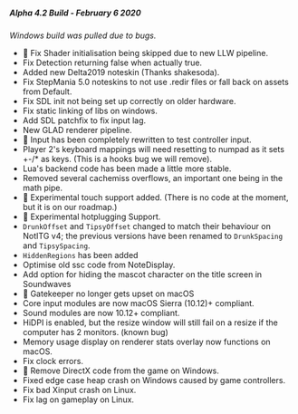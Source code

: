 ##### Alpha 4.2 Build - February 6 2020

_Windows build was pulled due to bugs._

*   🐉 Fix Shader initialisation being skipped due to new LLW pipeline.
*   Fix Detection returning false when actually true.
*   Added new Delta2019 noteskin (Thanks shakesoda).
*   Fix StepMania 5.0 noteskins to not use .redir files or fall back on assets from Default.
*   Fix SDL init not being set up correctly on older hardware.
*   Fix static linking of libs on windows.
*   Add SDL patchfix to fix input lag.
*   New GLAD renderer pipeline.
*   🐉 Input has been completely rewritten to test controller input.
*   Player 2's keyboard mappings will need resetting to numpad as it sets +-/\* as keys. (This is a hooks bug we will remove).
*   Lua's backend code has been made a little more stable.
*   Removed several cachemiss overflows, an important one being in the math pipe.
*   🐉 Experimental touch support added. (There is no code at the moment, but it is on our roadmap.)
*   🐉 Experimental hotplugging Support.
*   `DrunkOffset` and `TipsyOffset` changed to match their behaviour on NotITG v4; the previous versions have been renamed to `DrunkSpacing` and `TipsySpacing`.
*   `HiddenRegions` has been added
*   Optimise old ssc code from NoteDisplay.
*   Add option for hiding the mascot character on the title screen in Soundwaves
*   🐉 Gatekeeper no longer gets upset on macOS
*   Core input modules are now macOS Sierra (10.12)+ compliant.
*   Sound modules are now 10.12+ compliant.
*   HiDPI is enabled, but the resize window will still fail on a resize if the computer has 2 monitors. (known bug)
*   Memory usage display on renderer stats overlay now functions on macOS.
*   Fix clock errors.
*   🐉 Remove DirectX code from the game on Windows.
*   Fixed edge case heap crash on Windows caused by game controllers.
*   Fix bad Xinput crash on Linux.
*   Fix lag on gameplay on Linux.